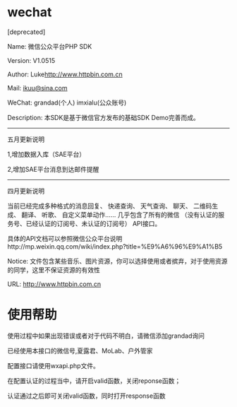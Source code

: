 wechat
======
[deprecated]

Name: 微信公众平台PHP SDK

Version: V1.0515

Author: Luke<http://www.httpbin.com.cn>

Mail: ikuu@sina.com

WeChat: grandad(个人)     imxialu(公众账号)

Description: 本SDK是基于微信官方发布的基础SDK Demo完善而成。 

----
五月更新说明

1,增加数据入库（SAE平台）

2,增加SAE平台消息到达邮件提醒


----
四月更新说明

当前已经完成多种格式的消息回复、 快递查询、 天气查询、 聊天、 二维码生成、 翻译、 听歌、 自定义菜单动作…… 几乎包含了所有的微信 （没有认证的服务号、已经认证的订阅号、未认证的订阅号） API接口。

具体的API文档可以参照微信公众平台说明http://mp.weixin.qq.com/wiki/index.php?title=%E9%A6%96%E9%A1%B5 

Notice: 文件包含某些音乐、图片资源，你可以选择使用或者摈弃，对于使用资源的同学，这里不保证资源的有效性

URL: http://www.httpbin.com.cn

使用帮助
======
使用过程中如果出现错误或者对于代码不明白，请微信添加grandad询问

已经使用本接口的微信号,夏露君、MoLab、户外管家

配置接口请使用wxapi.php文件。

在配置认证的过程当中，请开启valid函数，关闭reponse函数；

认证通过之后即可关闭valid函数，同时打开response函数

